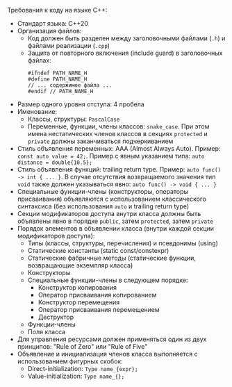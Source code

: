 Требования к коду на языке C++:
- Стандарт языка: C++20
- Организация файлов:
  - Код должен быть разделен между заголовочными файлами (`.h`) и файлами реализации (`.cpp`)
  - Защита от повторного включения (include guard) в заголовочных файлах:
    ```
    #ifndef PATH_NAME_H
    #define PATH_NAME_H
    // ... содержимое файла ...
    #endif // PATH_NAME_H
    ```
- Размер одного уровня отступа: 4 пробела
- Именование:
  - Классы, структуры: `PascalCase`
  - Переменные, функции, члены классов: `snake_case`. При этом имена нестатических членов классов в секциях `protected` и `private` должны заканчиваться подчеркиванием
- Стиль объявления переменных: AAA (Almost Always Auto). Пример: `const auto value = 42;`. Пример с явным указанием типа: `auto distance = double{10.5};`
- Стиль объявления функций: trailing return type. Пример: `auto func() -> int { ... }`. В случае отсутствия возвращаемого значения тип `void` также должен указываться явно: `auto func() -> void { ... }`
- Специальные функции-члены (конструкторы, операторы присваивания) объявляются с использованием классического синтаксиса (без использования `auto` и trailing return type)
- Секции модификаторов доступа внутри класса должны быть объявлены явно в порядке `public`, затем `protected`, затем `private`
- Порядок элементов в объявлении класса (внутри каждой секции модификаторов доступа):
  - Типы (классы, структуры, перечисления) и псевдонимы (using)
  - Статические константы (static const/constexpr)
  - Статические фабричные методы (статические функции, возвращающие экземпляр класса)
  - Конструкторы
  - Специальные функции-члены в следующем порядке:
     - Конструктор копирования
     - Оператор присваивания копированием
     - Конструктор перемещения
     - Оператор присваивания перемещением
     - Деструктор
  - Функции-члены
  - Поля класса
- Для управления ресурсами должен применяться один из двух принципов: "Rule of Zero" или "Rule of Five"
- Объявление и инициализация членов класса выполняется с использованием фигурных скобок:
  - Direct-initialization: `Type name_{expr};`
  - Value-initialization: `Type name_{};`
